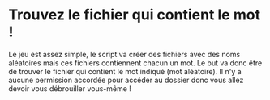 # Trouvez le fichier qui contient le mot !
Le jeu est assez simple, le script va créer des fichiers avec des noms aléatoires mais ces fichiers contiennent chacun un mot.
Le but va donc être de trouver le fichier qui contient le mot indiqué (mot aléatoire).
Il n'y a aucune permission accordée pour accéder au dossier donc vous allez devoir vous débrouiller vous-même !

